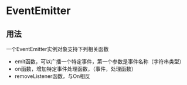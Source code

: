 # EventEmitter

## 用法

一个EventEmitter实例对象支持下列相关函数

- emit函数，可以广播一个特定事件，第一个参数是事件名称（字符串类型）
- on函数，增加特定事件处理函数，（事件，处理函数）
- removeListener函数，与On相反